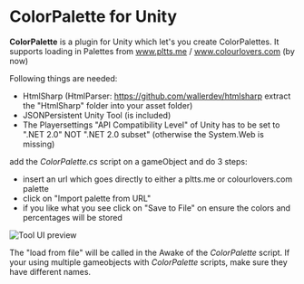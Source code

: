 ColorPalette for Unity
=============

**ColorPalette** is a plugin for Unity which let's you create ColorPalettes.
It supports loading in Palettes from www.pltts.me / www.colourlovers.com (by now)

Following things are needed:
- HtmlSharp (HtmlParser: https://github.com/wallerdev/htmlsharp extract the "HtmlSharp" folder into your asset folder)
- JSONPersistent Unity Tool (is included)
- The Playersettings "API Compatibility Level" of Unity has to be set to ".NET 2.0" NOT ".NET 2.0 subset" (otherwise the System.Web is missing)


add the *ColorPalette.cs* script on a gameObject and do 3 steps:
- insert an url which goes directly to either a pltts.me or colourlovers.com palette
- click on "Import palette from URL"
- if you like what you see click on "Save to File" on ensure the colors and percentages will be stored


![Tool UI preview ](https://raw.githubusercontent.com/DomDomHaas/ColorImporter/master/Preview.png "ColorPalette Screenshot")


The "load from file" will be called in the Awake of the *ColorPalette* script. If your using multiple gameobjects with *ColorPalette* scripts, make sure they have different names.
